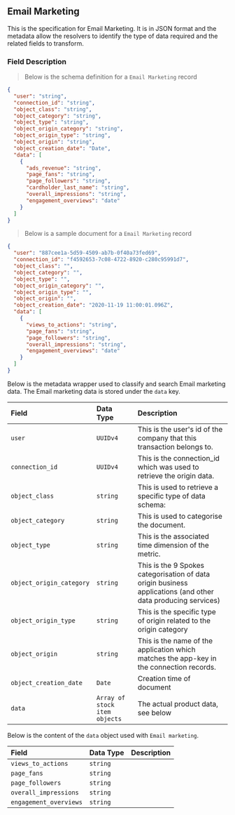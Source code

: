 ## Email Marketing

This is the specification for Email Marketing. It is in JSON format and the metadata allow the resolvers to identify the type of data required and the related fields to transform.

### Field Description

> Below is the schema definition for a `Email Marketing` record

```json
{
  "user": "string",
  "connection_id": "string",
  "object_class": "string",
  "object_category": "string",
  "object_type": "string",
  "object_origin_category": "string",
  "object_origin_type": "string",
  "object_origin": "string",
  "object_creation_date": "Date",
  "data": [
    {
      "ads_revenue": "string",
      "page_fans": "string",
      "page_followers": "string",
      "cardholder_last_name": "string",
      "overall_impressions": "string",
      "engagement_overviews": "date"
    }
  ]
}
```

> Below is a sample document for a `Email Marketing` record

```json
{
  "user": "887cee1a-5d59-4509-ab7b-0f40a73fed69",
  "connection_id": "f4592653-7c08-4722-8920-c280c95991d7",
  "object_class": "",
  "object_category": "",
  "object_type": "",
  "object_origin_category": "",
  "object_origin_type": "",
  "object_origin": "",
  "object_creation_date": "2020-11-19 11:00:01.096Z",
  "data": [
    {
      "views_to_actions": "string",
      "page_fans": "string",
      "page_followers": "string",
      "overall_impressions": "string",
      "engagement_overviews": "date"
    }
  ]
}
```

Below is the metadata wrapper used to classify and search Email marketing data. The Email marketing data is stored under the `data` key.

| Field                    | Data Type        | Description                                                  |
| :----------------------- | :--------------- | :----------------------------------------------------------- |
| `user`                   | `UUIDv4`         | This is the user's id of the company that this transaction belongs to. |
| `connection_id`          | `UUIDv4`         | This is the connection_id which was used to retrieve the origin data. |
| `object_class`           | `string`         | This is used to retrieve a specific type of data schema:     |
| `object_category`        | `string`         | This is used to categorise the document.                     |
| `object_type`            | `string`         | This is the associated time dimension of the metric.         |
| `object_origin_category` | `string`         | This is the 9 Spokes categorisation of data origin business applications (and other data producing services) |
| `object_origin_type`     | `string`         | This is the specific type of origin related to the origin category |
| `object_origin`          | `string`         | This is the name of the application which matches the app-key in the connection records. |
| `object_creation_date`   | `Date`           | Creation time of document                                    |
| `data`                   | `Array of stock item objects` | The actual product data, see below                           |

Below is the content of the `data` object used with `Email marketing`.

| Field                          | Data Type | Description                                         |
| :----------------------------- | :-------- | :-------------------------------------------------- |
| `views_to_actions`                      | `string`  |    |
| `page_fans`                    | `string`  |  |
| `page_followers`                | `string`  |          |
| `overall_impressions`              | `string`  |                 |
| `engagement_overviews` | `string` |                |
